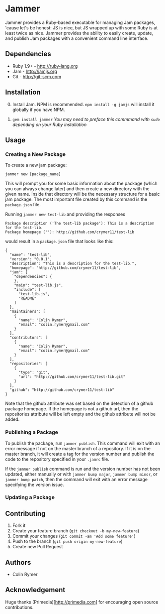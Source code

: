Jammer
======

Jammer provides a Ruby-based executable for managing Jam packages, 'cause let's be honest: JS is nice, but JS wrapped up with some Ruby is at least twice as nice. Jammer provides the ability to easily create, update, and publish Jam packages with a convenient command line interface.

Dependencies
------------

* Ruby 1.9+ - http://ruby-lang.org
* Jam - http://jamjs.org
* Git - http://git-scm.com

Installation
------------

0. Install Jam. NPM is recommended. `npm install -g jamjs` will install it globally if you have NPM.

1. `gem install jammer` *You may need to preface this commmand with `sudo` depending on your Ruby installation*


Usage
-----

### Creating a New Package

To create a new jam package:

    jammer new [package_name]

This will prompt you for some basic information about the package (which you can always change later) and then create a new directory with the given name. Inside that directory will be the necessary structure for a basic jam package. The most important file created by this command is the `package.json` file.

Running `jammer new test-lib` and providing the responses

    Package description ('The test-lib package'): This is a description for the test-lib.
    Package homepage (''): http://github.com/crymer11/test-lib

would result in a `package.json` file that looks like this:

    {
      "name": "test-lib",
      "version": "0.0.1",
      "description": "This is a description for the test-lib.",
      "homepage": "http://github.com/crymer11/test-lib",
      "jam": {
        "dependencies": {
        },
        "main": "test-lib.js",
        "include": [
          "test-lib.js",
          "README"
        ]
      },
      "maintainers": [
        {
          "name": "Colin Rymer",
          "email": "colin.rymer@gmail.com"
        }
      ],
      "contributors": [
        {
          "name": "Colin Rymer",
          "email": "colin.rymer@gmail.com"
        }
      ],
      "repositories": [
        {
          "type": "git",
          "url": "http://github.com/crymer11/test-lib.git"
        }
      ],
      "github": "http://github.com/crymer11/test-lib"
    }

Note that the github attribute was set based on the detection of a github package homepage. If the homepage is not a github url, then the repositories attribute will be left empty and the github attribute will not be added.

### Publishing a Package

To publish the package, run `jammer publish`. This command will exit with an error message if not on the master branch of a repository. If it is on the master branch, it will create a tag for the version number and publish the code to the repository specified in your `.jamrc` file.

If the `jammer publish` command is run and the version number has not been updated, either manually or with `jammer bump major`, `jammer bump minor`, or `jammer bump patch`, then the command will exit with an error message specifying the version issue.

### Updating a Package

Contributing
------------

1. Fork it
2. Create your feature branch (`git checkout -b my-new-feature`)
3. Commit your changes (`git commit -am 'Add some feature'`)
4. Push to the branch (`git push origin my-new-feature`)
5. Create new Pull Request

Authors
-------

* Colin Rymer

Acknowledgement
---------------
Huge thanks (Primedia)[http://primedia.com] for encouraging open source contributions.
